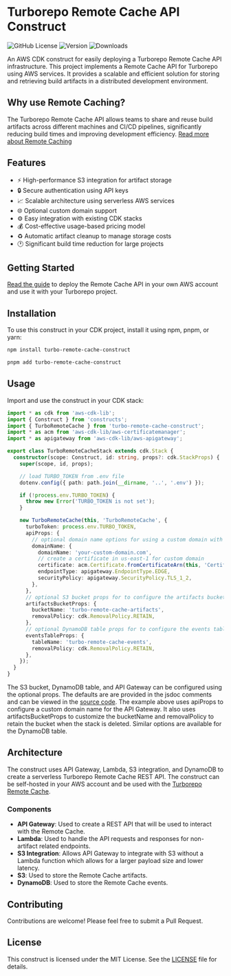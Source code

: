 # Turborepo Remote Cache API Construct

![GitHub License](https://img.shields.io/github/license/aryasaatvik/turbo-remote-cache-aws)
![Version](https://img.shields.io/badge/version-0.3.0-blue)
![Downloads](https://img.shields.io/npm/dt/turbo-remote-cache-construct)

An AWS CDK construct for easily deploying a Turborepo Remote Cache API infrastructure. This project implements a Remote Cache API for Turborepo using AWS services. It provides a scalable and efficient solution for storing and retrieving build artifacts in a distributed development environment.

## Why use Remote Caching?

The Turborepo Remote Cache API allows teams to share and reuse build artifacts across different machines and CI/CD pipelines, significantly reducing build times and improving development efficiency. [Read more about Remote Caching](https://turbo.build/repo/docs/core-concepts/remote-caching)

## Features

- :zap: High-performance S3 integration for artifact storage
- :lock: Secure authentication using API keys
- :chart_with_upwards_trend: Scalable architecture using serverless AWS services
- :globe_with_meridians: Optional custom domain support
- :gear: Easy integration with existing CDK stacks
- :moneybag: Cost-effective usage-based pricing model
- :recycle: Automatic artifact cleanup to manage storage costs
- :clock1: Significant build time reduction for large projects

## Getting Started

[Read the guide](/GUIDE.md) to deploy the Remote Cache API in your own AWS account and use it with your Turborepo project.

## Installation

To use this construct in your CDK project, install it using npm, pnpm, or yarn:

```bash
npm install turbo-remote-cache-construct
```

```bash
pnpm add turbo-remote-cache-construct
```

## Usage

Import and use the construct in your CDK stack:

```typescript
import * as cdk from 'aws-cdk-lib';
import { Construct } from 'constructs';
import { TurboRemoteCache } from 'turbo-remote-cache-construct';
import * as acm from 'aws-cdk-lib/aws-certificatemanager';
import * as apigateway from 'aws-cdk-lib/aws-apigateway';

export class TurboRemoteCacheStack extends cdk.Stack {
  constructor(scope: Construct, id: string, props?: cdk.StackProps) {
    super(scope, id, props);

    // load TURBO_TOKEN from .env file
    dotenv.config({ path: path.join(__dirname, '..', '.env') });

    if (!process.env.TURBO_TOKEN) {
      throw new Error('TURBO_TOKEN is not set');
    }

    new TurboRemoteCache(this, 'TurboRemoteCache', {
      turboToken: process.env.TURBO_TOKEN,
      apiProps: {
        // optional domain name options for using a custom domain with API Gateway
        domainName: {
          domainName: 'your-custom-domain.com',
          // create a certificate in us-east-1 for custom domain
          certificate: acm.Certificate.fromCertificateArn(this, 'Certificate', 'arn:aws:acm:us-east-1:123456789012:certificate/12345678-1234-1234-1234-123456789012'),
          endpointType: apigateway.EndpointType.EDGE,
          securityPolicy: apigateway.SecurityPolicy.TLS_1_2,
        },
      },
      // optional S3 bucket props for to configure the artifacts bucket
      artifactsBucketProps: {
        bucketName: 'turbo-remote-cache-artifacts',
        removalPolicy: cdk.RemovalPolicy.RETAIN,
      },
      // optional DynamoDB table props for to configure the events table
      eventsTableProps: {
        tableName: 'turbo-remote-cache-events',
        removalPolicy: cdk.RemovalPolicy.RETAIN,
      },
    });
  }
}
```

The S3 bucket, DynamoDB table, and API Gateway can be configured using the optional props. The defaults are are provided in the jsdoc comments and can be viewed in the [source code](/packages/construct/src/index.ts). The example above uses apiProps to configure a custom domain name for the API Gateway. It also uses artifactsBucketProps to customize the bucketName and removalPolicy to retain the bucket when the stack is deleted. Similar options are available for the DynamoDB table.

## Architecture

The construct uses API Gateway, Lambda, S3 integration, and DynamoDB to create a serverless Turborepo Remote Cache REST API. The construct can be self-hosted in your AWS account and be used with the [Turborepo Remote Cache](https://turbo.build/repo/docs/core-concepts/remote-caching#self-hosting).

### Components

- **API Gateway**: Used to create a REST API that will be used to interact with the Remote Cache.
- **Lambda**: Used to handle the API requests and responses for non-artifact related endpoints.
- **S3 Integration**: Allows API Gateway to integrate with S3 without a Lambda function which allows for a larger payload size and lower latency.
- **S3**: Used to store the Remote Cache artifacts.
- **DynamoDB**: Used to store the Remote Cache events.

## Contributing

Contributions are welcome! Please feel free to submit a Pull Request.

## License

This construct is licensed under the MIT License. See the [LICENSE](/packages/construct/LICENSE) file for details.
